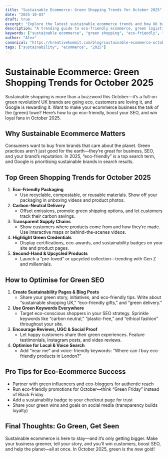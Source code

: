 ```yaml
---
title: "Sustainable Ecommerce: Green Shopping Trends for October 2025"
date: "2025-10-03"
draft: true
excerpt: "Explore the latest sustainable ecommerce trends and how UK brands are going green this October."
description: "A trending guide to eco-friendly ecommerce, green logistics, and sustainable shopping for UK businesses in October 2025."
keywords: ["sustainable ecommerce", "green shopping", "eco-friendly", "October 2025", "UK brands"]
author: "Alex"
canonical: "https://kreativekommit.com/blog/sustainable-ecommerce-october-2025"
tags: ["sustainability", "ecommerce", "2025"]
---
```


# Sustainable Ecommerce: Green Shopping Trends for October 2025



Sustainable shopping is more than a buzzword this October—it’s a full-on green revolution! UK brands are going eco, customers are loving it, and Google is rewarding it. Want to make your ecommerce business the talk of the (green) town? Here’s how to go eco-friendly, boost your SEO, and win loyal fans in October 2025.


## Why Sustainable Ecommerce Matters

Consumers want to buy from brands that care about the planet. Green practices aren’t just good for the earth—they’re great for business, SEO, and your brand’s reputation. In 2025, “eco-friendly” is a top search term, and Google is prioritising sustainable brands in search results.


## Top Green Shopping Trends for October 2025

1. **Eco-Friendly Packaging**
	- Use recyclable, compostable, or reusable materials. Show off your packaging in unboxing videos and product photos.
2. **Carbon-Neutral Delivery**
	- Offset emissions, promote green shipping options, and let customers track their carbon savings.
3. **Transparent Supply Chains**
	- Show customers where products come from and how they’re made. Use interactive maps or behind-the-scenes videos.
4. **Highlight Green Credentials**
	- Display certifications, eco-awards, and sustainability badges on your site and product pages.
5. **Second-Hand & Upcycled Products**
	- Launch a “pre-loved” or upcycled collection—trending with Gen Z and millennials.


## How to Optimise for Green SEO

1. **Create Sustainability Pages & Blog Posts**
	- Share your green story, initiatives, and eco-friendly tips. Write about “sustainable shopping UK,” “eco-friendly gifts,” and “green delivery.”
2. **Use Green Keywords Everywhere**
	- Target eco-conscious shoppers in your SEO strategy. Sprinkle keywords like “carbon neutral,” “plastic-free,” and “ethical fashion” throughout your site.
3. **Encourage Reviews, UGC & Social Proof**
	- Let happy customers share their green experiences. Feature testimonials, Instagram posts, and video reviews.
4. **Optimise for Local & Voice Search**
	- Add “near me” and voice-friendly keywords: “Where can I buy eco-friendly products in London?”


## Pro Tips for Eco-Ecommerce Success
- Partner with green influencers and eco-bloggers for authentic reach
- Run eco-friendly promotions for October—think “Green Friday” instead of Black Friday
- Add a sustainability badge to your checkout page for trust
- Share your green wins and goals on social media (transparency builds loyalty)


## Final Thoughts: Go Green, Get Seen

Sustainable ecommerce is here to stay—and it’s only getting bigger. Make your business greener, tell your story, and you’ll win customers, boost SEO, and help the planet—all at once. In October 2025, green is the new gold!
